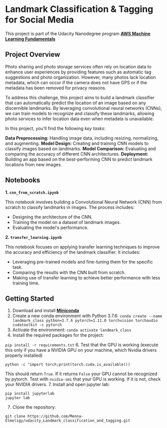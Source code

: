 # Landmark Classification & Tagging for Social Media

This project is part of the Udacity Nanodegree program [**AWS Machine Learning Fundamentals**](https://www.udacity.com/enrollment/nd189-aws-fundamentals)

## Project Overview

Photo sharing and photo storage services often rely on location data to enhance user experiences by providing features such as automatic tag suggestions and photo organization. However, many photos lack location metadata, which can occur if the camera does not have GPS or if the metadata has been removed for privacy reasons.

To address this challenge, this project aims to build a landmark classifier that can automatically predict the location of an image based on any discernible landmarks. By leveraging convolutional neural networks (CNNs), we can train models to recognize and classify these landmarks, allowing photo services to infer location data even when metadata is unavailable.

In this project, you'll find the following _key tasks_:

**Data Preprocessing:** Handling image data, including resizing, normalizing, and augmenting.
**Model Design:** Creating and training CNN models to classify images based on landmarks.
**Model Comparison:** Evaluating and comparing the accuracy of different CNN architectures.
**Deployment:** Building an app based on the best-performing CNN to predict landmark locations from new images.

## Notebooks

**1. `cnn_from_scratch.ipynb`**

This notebook involves building a Convolutional Neural Network (CNN) from scratch to classify landmarks in images. The process includes:

* Designing the architecture of the CNN.
* Training the model on a dataset of landmark images.
* Evaluating the model's performance.

**2. `transfer_learning.ipynb`**

This notebook focuses on applying transfer learning techniques to improve the accuracy and efficiency of the landmark classifier. It includes:

* Leveraging pre-trained models and fine-tuning them for the specific task.
* Comparing the results with the CNN built from scratch.
* Making use of transfer learning to achieve better performance with less training time.

## **Getting Started**

1. Download and install [**Miniconda**](https://docs.anaconda.com/miniconda/)
2. Create a new conda environment with Python 3.7.6:
`conda create --name landmark_class python=3.7.6 pytorch=1.11.0 torchvision torchaudio cudatoolkit -c pytorch`
3. Activate the environment:
`conda activate landmark_class`
4. Install the required packages for the project:
   
`pip install -r requirements.txt`
6. Test that the GPU is working (execute this only if you have a NVIDIA GPU on your machine, which Nvidia drivers properly installed)  

`python -c "import torch;print(torch.cuda.is_available())`  

This should return `True`. If it returns `False` your GPU cannot be recognized by pytorch. Test with `nvidia-smi` that your GPU is working. If it is not, check your NVIDIA drivers. 
7. Install and open jupyter lab:
```
pip install jupyterlab 
jupyter lab
```
7. Clone the repository:
   
`git clone https://github.com/Menna-Elmeligy/udacity_Landmark_classification_and_tagging.git`

